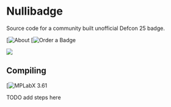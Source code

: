 # Nullibadge

Source code for a community built unofficial Defcon 25 badge.

[![About](http://nu.llify.com)
[![Order a Badge](https://docs.google.com/forms/d/1BT1bi9LWtsvNwGjnZjbqTZsIYf-_CRmu9A9kopbBeFg)

![](https://media.giphy.com/media/JdMtXSfw2kj60/giphy.gif)

## Compiling

[![MPLabX 3.61](http://www.microchip.com/development-tools/downloads-archive)

TODO add steps here
